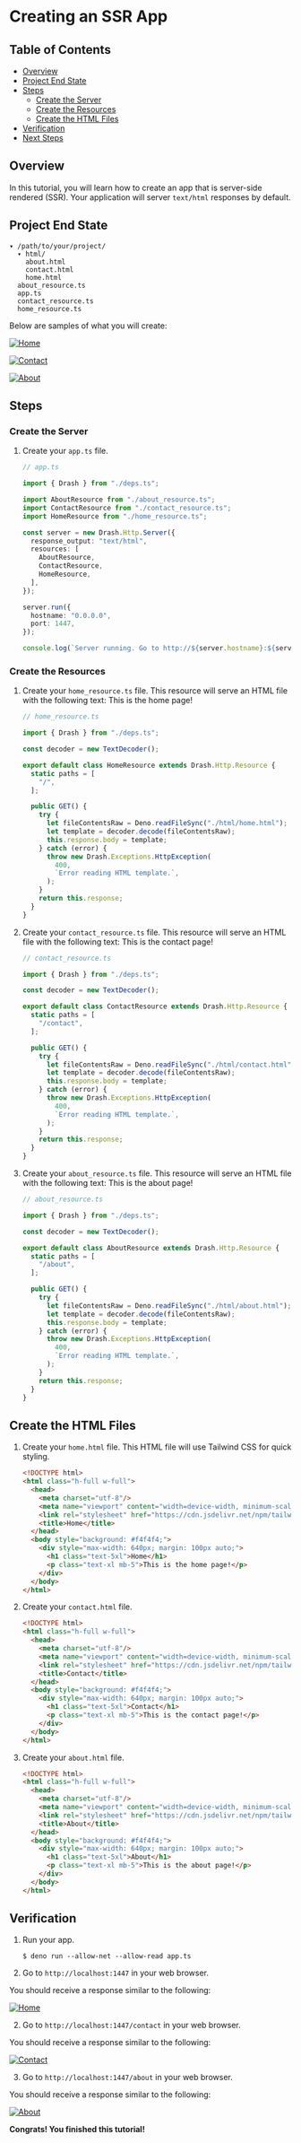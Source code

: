 # Creating an SSR App

## Table of Contents

- [Overview](#overview)
- [Project End State](#project-end-state)
- [Steps](#steps)
  - [Create the Server](#create-the-server)
  - [Create the Resources](#create-the-resources)
  - [Create the HTML Files](#create-the-html-files)
- [Verification](#verification)
- [Next Steps](#next-steps)

## Overview

In this tutorial, you will learn how to create an app that is server-side
rendered (SSR). Your application will server `text/html` responses by default.

## Project End State

```text
▾ /path/to/your/project/
  ▾ html/
    about.html
    contact.html
    home.html
  about_resource.ts
  app.ts
  contact_resource.ts
  home_resource.ts
```

Below are samples of what you will create:

[![Home](/drash-v1x-advanced-tutorial-creating-an-ssr-app-1.png)](/drash-v1x-advanced-tutorial-creating-an-ssr-app-1.png)

[![Contact](/drash-v1x-advanced-tutorial-creating-an-ssr-app-2.png)](/drash-v1x-advanced-tutorial-creating-an-ssr-app-2.png)

[![About](/drash-v1x-advanced-tutorial-creating-an-ssr-app-3.png)](/drash-v1x-advanced-tutorial-creating-an-ssr-app-3.png)

## Steps

### Create the Server

1. Create your `app.ts` file.

    ```typescript
    // app.ts

    import { Drash } from "./deps.ts";

    import AboutResource from "./about_resource.ts";
    import ContactResource from "./contact_resource.ts";
    import HomeResource from "./home_resource.ts";

    const server = new Drash.Http.Server({
      response_output: "text/html",
      resources: [
        AboutResource,
        ContactResource,
        HomeResource,
      ],
    });

    server.run({
      hostname: "0.0.0.0",
      port: 1447,
    });

    console.log(`Server running. Go to http://${server.hostname}:${server.port}.`);
    ```

### Create the Resources

1. Create your `home_resource.ts` file. This resource will serve an HTML file
   with the following text: This is the home page!

    ```typescript
    // home_resource.ts

    import { Drash } from "./deps.ts";

    const decoder = new TextDecoder();

    export default class HomeResource extends Drash.Http.Resource {
      static paths = [
        "/",
      ];

      public GET() {
        try {
          let fileContentsRaw = Deno.readFileSync("./html/home.html");
          let template = decoder.decode(fileContentsRaw);
          this.response.body = template;
        } catch (error) {
          throw new Drash.Exceptions.HttpException(
            400,
            `Error reading HTML template.`,
          );
        }
        return this.response;
      }
    }
    ```

2. Create your `contact_resource.ts` file. This resource will serve an HTML file
   with the following text: This is the contact page!

    ```typescript
    // contact_resource.ts

    import { Drash } from "./deps.ts";

    const decoder = new TextDecoder();

    export default class ContactResource extends Drash.Http.Resource {
      static paths = [
        "/contact",
      ];

      public GET() {
        try {
          let fileContentsRaw = Deno.readFileSync("./html/contact.html");
          let template = decoder.decode(fileContentsRaw);
          this.response.body = template;
        } catch (error) {
          throw new Drash.Exceptions.HttpException(
            400,
            `Error reading HTML template.`,
          );
        }
        return this.response;
      }
    }
    ```

3. Create your `about_resource.ts` file. This resource will serve an HTML file
   with the following text: This is the about page!

    ```typescript
    // about_resource.ts

    import { Drash } from "./deps.ts";

    const decoder = new TextDecoder();

    export default class AboutResource extends Drash.Http.Resource {
      static paths = [
        "/about",
      ];

      public GET() {
        try {
          let fileContentsRaw = Deno.readFileSync("./html/about.html");
          let template = decoder.decode(fileContentsRaw);
          this.response.body = template;
        } catch (error) {
          throw new Drash.Exceptions.HttpException(
            400,
            `Error reading HTML template.`,
          );
        }
        return this.response;
      }
    }
    ```

## Create the HTML Files

1. Create your `home.html` file. This HTML file will use Tailwind CSS for quick
   styling.

    ```html
    <!DOCTYPE html>
    <html class="h-full w-full">
      <head>
        <meta charset="utf-8"/>
        <meta name="viewport" content="width=device-width, minimum-scale=1.0, user-scalable=no"/>
        <link rel="stylesheet" href="https://cdn.jsdelivr.net/npm/tailwindcss/dist/tailwind.min.css">
        <title>Home</title>
      </head>
      <body style="background: #f4f4f4;">
        <div style="max-width: 640px; margin: 100px auto;">
          <h1 class="text-5xl">Home</h1>
          <p class="text-xl mb-5">This is the home page!</p>
        </div>
      </body>
    </html>
    ```

2. Create your `contact.html` file.

    ```html
    <!DOCTYPE html>
    <html class="h-full w-full">
      <head>
        <meta charset="utf-8"/>
        <meta name="viewport" content="width=device-width, minimum-scale=1.0, user-scalable=no"/>
        <link rel="stylesheet" href="https://cdn.jsdelivr.net/npm/tailwindcss/dist/tailwind.min.css">
        <title>Contact</title>
      </head>
      <body style="background: #f4f4f4;">
        <div style="max-width: 640px; margin: 100px auto;">
          <h1 class="text-5xl">Contact</h1>
          <p class="text-xl mb-5">This is the contact page!</p>
        </div>
      </body>
    </html>
    ```

3. Create your `about.html` file.

    ```html
    <!DOCTYPE html>
    <html class="h-full w-full">
      <head>
        <meta charset="utf-8"/>
        <meta name="viewport" content="width=device-width, minimum-scale=1.0, user-scalable=no"/>
        <link rel="stylesheet" href="https://cdn.jsdelivr.net/npm/tailwindcss/dist/tailwind.min.css">
        <title>About</title>
      </head>
      <body style="background: #f4f4f4;">
        <div style="max-width: 640px; margin: 100px auto;">
          <h1 class="text-5xl">About</h1>
          <p class="text-xl mb-5">This is the about page!</p>
        </div>
      </body>
    </html>
    ```

## Verification

1. Run your app.

    ```shell
    $ deno run --allow-net --allow-read app.ts
    ```

2. Go to `http://localhost:1447` in your web browser.

You should receive a response similar to the following:

[![Home](/drash-v1x-advanced-tutorial-creating-an-ssr-app-1.png)](/drash-v1x-advanced-tutorial-creating-an-ssr-app-1.png)

2. Go to `http://localhost:1447/contact` in your web browser.

You should receive a response similar to the following:

[![Contact](/drash-v1x-advanced-tutorial-creating-an-ssr-app-2.png)](/drash-v1x-advanced-tutorial-creating-an-ssr-app-2.png)

3. Go to `http://localhost:1447/about` in your web browser.

You should receive a response similar to the following:

[![About](/drash-v1x-advanced-tutorial-creating-an-ssr-app-3.png)](/drash-v1x-advanced-tutorial-creating-an-ssr-app-3.png)

**Congrats! You finished this tutorial!**
